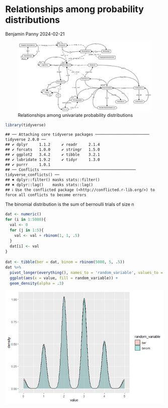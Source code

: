 Relationships among probability distributions
================
Benjamin Panny
2024-02-21

<figure>
<img
src="Relationships_among_some_of_univariate_probability_distributions.jpg"
alt="Relationships among univariate probability distributions" />
<figcaption aria-hidden="true">Relationships among univariate
probability distributions</figcaption>
</figure>

``` r
library(tidyverse)
```

    ## ── Attaching core tidyverse packages ──────────────────────── tidyverse 2.0.0 ──
    ## ✔ dplyr     1.1.2     ✔ readr     2.1.4
    ## ✔ forcats   1.0.0     ✔ stringr   1.5.0
    ## ✔ ggplot2   3.4.2     ✔ tibble    3.2.1
    ## ✔ lubridate 1.9.2     ✔ tidyr     1.3.0
    ## ✔ purrr     1.0.1     
    ## ── Conflicts ────────────────────────────────────────── tidyverse_conflicts() ──
    ## ✖ dplyr::filter() masks stats::filter()
    ## ✖ dplyr::lag()    masks stats::lag()
    ## ℹ Use the conflicted package (<http://conflicted.r-lib.org/>) to force all conflicts to become errors

The binomial distribution is the sum of bernoulli trials of size n

``` r
dat <- numeric()
for (i in 1:5000){
  val <- 0
  for (j in 1:5){
    val <- val + rbinom(1, 1, .5)
  }
  dat[i] <- val
}

dat <- tibble(ber = dat, binom = rbinom(5000, 5, .5))
dat %>% 
  pivot_longer(everything(), names_to = 'random_variable', values_to = "value") %>% 
  ggplot(aes(x = value, fill = random_variable)) +
  geom_density(alpha = .3)
```

![](pdf_relationships_files/figure-gfm/unnamed-chunk-2-1.png)<!-- -->
